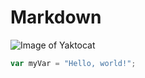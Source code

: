 # Markdown

![Image of Yaktocat](https://octodex.github.com/images/yaktocat.png)

``` javascript
var myVar = "Hello, world!";
```
